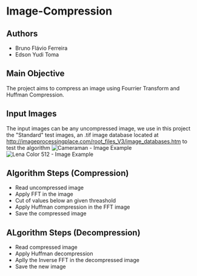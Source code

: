 # Image-Compression
## Authors
- Bruno Flávio Ferreira
- Edson Yudi Toma

## Main Objective 
The project aims to compress an image using Fourrier Transform and Huffman Compression.

## Input Images
The input images can be any uncompressed image, we use in this project the "Standard" test images, an .tif image database located at http://imageprocessingplace.com/root_files_V3/image_databases.htm to test the algorithm
![Cameraman - Image Example](https://github.com/Exilio016/Image-Compression/blob/master/standard_test_images/cameraman.tif?raw=true)
![Lena Color 512 - Image Example](https://github.com/Exilio016/Image-Compression/blob/master/standard_test_images/lena_color_512.tif?raw=true)

## Algorithm Steps (Compression)
* Read uncompressed image
* Apply FFT in the image
* Cut of values below an given threashold
* Apply Huffman compression in the FFT image
* Save the compressed image

## ALgorithm Steps (Decompression)
* Read compressed image
* Apply Huffman decompression
* Aplly the Inverse FFT in the decompressed image
* Save the new image
